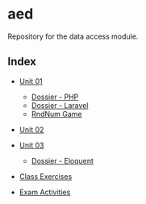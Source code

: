 <div align="justify">

# aed

Repository for the data access module.

## Index

- [Unit 01](./unit-01/)
  - [Dossier - PHP](./unit-01/dossier-php/)
  - [Dossier - Laravel](./unit-01/dossier-laravel/)
  - [RndNum Game](./unit-01/rndnum-game/)

- [Unit 02](./unit-02/)

- [Unit 03](./unit-03/)
  - [Dossier - Eloquent](./unit-03/dossier-eloquent/)
  
- [Class Exercises](./class-exercise/)
- [Exam Activities](./exam-activities/)

</div>
